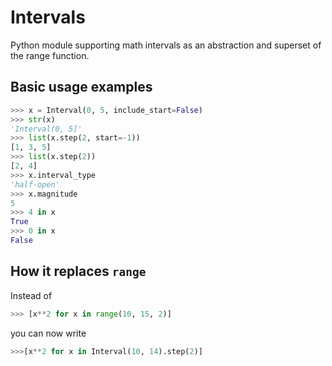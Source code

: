 # Intervals
Python module supporting math intervals as an abstraction and superset of the range function.

## Basic usage examples
```python
>>> x = Interval(0, 5, include_start=False)
>>> str(x)
'Interval(0, 5]'
>>> list(x.step(2, start=-1))
[1, 3, 5]
>>> list(x.step(2))
[2, 4]
>>> x.interval_type
'half-open'
>>> x.magnitude
5
>>> 4 in x
True
>>> 0 in x
False
```

## How it replaces `range`
Instead of
```python
>>> [x**2 for x in range(10, 15, 2)]
```
you can now write
```python
>>>[x**2 for x in Interval(10, 14).step(2)]
```

